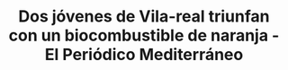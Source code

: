 ---
edition: XXIV
title: Dos jóvenes de Vila-real triunfan con un biocombustible de naranja - El Periódico Mediterráneo
image: 059edbcc2f89b448.jpg
description: Joan Alcayde y Pablo Marco, alumnos del Colegio Santa María, logran sintetizar bioetanol a partir de cítricos de desecho no aptos para el consumo
icon: www.elperiodicomediterraneo.com.png
link: https://www.elperiodicomediterraneo.com/vilareal/2023/03/13/jovenes-vila-real-villarreal-triunfan-biocombustible-naranja-exporecerca-barcelona-84600405.html
---